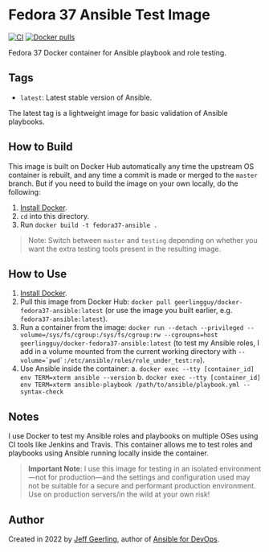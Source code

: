 # Fedora 37 Ansible Test Image

[![CI](https://github.com/geerlingguy/docker-fedora37-ansible/workflows/Build/badge.svg?branch=master&event=push)](https://github.com/geerlingguy/docker-fedora37-ansible/actions?query=workflow%3ABuild) [![Docker pulls](https://img.shields.io/docker/pulls/geerlingguy/docker-fedora37-ansible)](https://hub.docker.com/r/geerlingguy/docker-fedora37-ansible/)

Fedora 37 Docker container for Ansible playbook and role testing.

## Tags

  - `latest`: Latest stable version of Ansible.

The latest tag is a lightweight image for basic validation of Ansible playbooks.

## How to Build

This image is built on Docker Hub automatically any time the upstream OS container is rebuilt, and any time a commit is made or merged to the `master` branch. But if you need to build the image on your own locally, do the following:

  1. [Install Docker](https://docs.docker.com/engine/installation/).
  2. `cd` into this directory.
  3. Run `docker build -t fedora37-ansible .`

> Note: Switch between `master` and `testing` depending on whether you want the extra testing tools present in the resulting image.

## How to Use

  1. [Install Docker](https://docs.docker.com/engine/installation/).
  2. Pull this image from Docker Hub: `docker pull geerlingguy/docker-fedora37-ansible:latest` (or use the image you built earlier, e.g. `fedora37-ansible:latest`).
  3. Run a container from the image: `docker run --detach --privileged --volume=/sys/fs/cgroup:/sys/fs/cgroup:rw --cgroupns=host geerlingguy/docker-fedora37-ansible:latest` (to test my Ansible roles, I add in a volume mounted from the current working directory with ``--volume=`pwd`:/etc/ansible/roles/role_under_test:ro``).
  4. Use Ansible inside the container:
    a. `docker exec --tty [container_id] env TERM=xterm ansible --version`
    b. `docker exec --tty [container_id] env TERM=xterm ansible-playbook /path/to/ansible/playbook.yml --syntax-check`

## Notes

I use Docker to test my Ansible roles and playbooks on multiple OSes using CI tools like Jenkins and Travis. This container allows me to test roles and playbooks using Ansible running locally inside the container.

> **Important Note**: I use this image for testing in an isolated environment—not for production—and the settings and configuration used may not be suitable for a secure and performant production environment. Use on production servers/in the wild at your own risk!

## Author

Created in 2022 by [Jeff Geerling](https://www.jeffgeerling.com/), author of [Ansible for DevOps](https://www.ansiblefordevops.com/).
